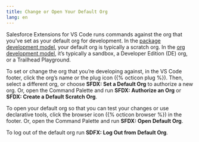 ```yaml
---
title: Change or Open Your Default Org
lang: en
---
```


Salesforce Extensions for VS Code runs commands against the org that you’ve set as your default org for development. In the [package development model](./en/user-guide/development-models#package-development-model), your default org is typically a scratch org. In the [org development model](./en/user-guide/development-models#org-development-model), it’s typically a sandbox, a Developer Edition (DE) org, or a Trailhead Playground.

To set or change the org that you’re developing against, in the VS Code footer, click the org’s name or the plug icon ({% octicon plug %}). Then, select a different org, or choose **SFDX: Set a Default Org** to authorize a new org. Or, open the Command Palette and run **SFDX: Authorize an Org** or **SFDX: Create a Default Scratch Org**.

To open your default org so that you can test your changes or use declarative tools, click the browser icon ({% octicon browser %}) in the footer. Or, open the Command Palette and run **SFDX: Open Default Org**.

To log out of the default org run **SDFX: Log Out from Default Org**.
